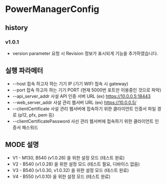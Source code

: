 # PowerManagerConfig

## history

### v1.0.1

* version parameter 요청 시 Revision 정보가 표시되게 기능을 추가하였습니다.

## 실행 파라메터

* --host 접속 하고자 하는 기기 IP (기기 WIFI 접속 시 gateway)
* --port 접속 하고자 하는 기기 PORT (현재 5000번 포트만 이용중인 것으로 파악)
* --api_server_addr 사설 API 인증 서버 URL (ex) https://10.0.0.5:18443
* --web_server_addr 사설 관리 웹서버 URL (ex) https://10.0.0.5/
* --clientCertificate 사설 관리 웹서버에 접속하기 위한 클라이언트 인증서 파일 경로 (p12, pfx, pem 등)
* --clientCertificatePassword 사선 관리 웹서버에 접속하기 위한 클라이언트 인증서 패스워드

## MODE 설명

* V1 - M130, B540 (v1.0.26) 을 위한 설정 모드 (테스트 완료)
* V2 - B540 (v1.0.28) 을 위한 설정 모드 (테스트 필요, 디바이스 없음)
* V3 - B540 (v1.0.30, v1.0.32) 을 위한 설정 모드 (테스트 완료)
* V4 - B550 (v1.0.10) 을 위한 설정 모드 (테스트 완료)
